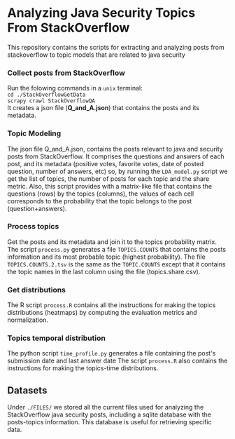 # Analyzing Java Security Topics From StackOverflow
This repository contains the scripts for extracting and analyzing posts from stackoverflow to topic models that are related to java security

<h3>Collect posts from StackOverflow</h3>
Run the folowing commands in a <code>unix</code> terminal:<br>
<code>cd ./StackOverflowGetData</code><br>
<code>scrapy crawl StackOverflowQA</code><br>
It creates a json file (<b>Q_and_A.json</b>) that contains the posts and its metadata.


<h3>Topic Modeling</h3>
The json file Q_and_A.json, contains the posts relevant to java and security posts from StackOverflow.  It comprises the questions and answers of each post, and its metadata (positive votes, favorite votes, date of posted question, number of answers, etc) so, by running the
<code>LDA_model.py</code> script we get the list of topics, the number of posts for each topic and the share metric. Also, this script provides with a matrix-like file that contains the questions (rows) by the topics (columns), the values of each cell corresponds to the probability that the topic belongs to the post (question+answers).

<h3>Process topics</h3>
Get the posts and its metadata and join it to the topics probability matrix. The script <code>process.py</code> generates a file <code>TOPICS.COUNTS</code> that contains the posts information and its most probable topic (highest probability).
The file <code>TOPICS.COUNTS.2.tsv</code> is the same as the <code>TOPIC.COUNTS</code> except that it contains the topic names in the last column using the file (topics.share.csv). 

<h3>Get distributions</h3>
The R script <code>process.R</code> contains all the instructions for making the topics distributions (heatmaps) by computing the evaluation metrics and normalization.

<h3>Topics temporal distribution</h3>
The python script <code>time_profile.py</code> generates a file containing the post's submission date and last answer date
The script <code>process.R</code> also contains the instructions for making the topics-time distributions. 

<h2>Datasets</h2>
Under <code>./FILES/</code> we stored all the current files used for analyzing the StackOverflow java security posts, including a sqlite database with the posts-topics information. This database is useful for retrieving specific data.

